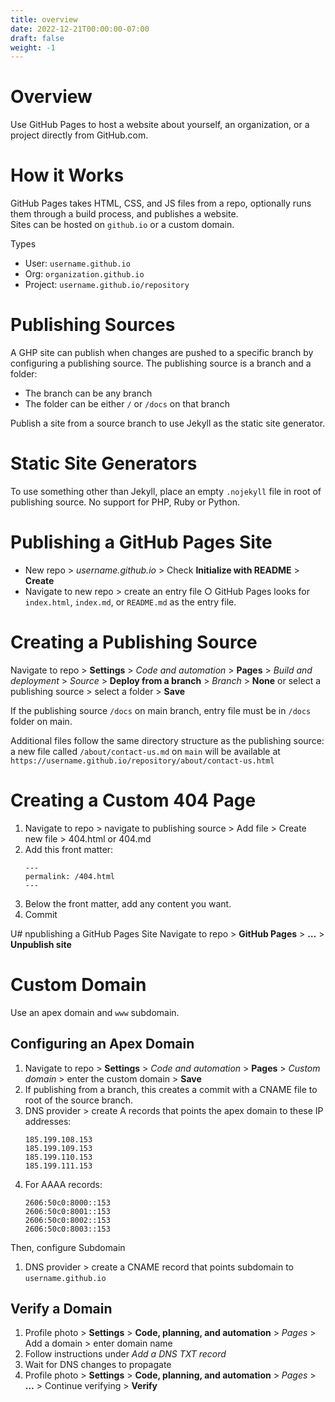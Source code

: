 ```yaml
---
title: overview
date: 2022-12-21T00:00:00-07:00
draft: false
weight: -1
---
```


# Overview
Use GitHub Pages to host a website about yourself, an organization, or a project directly from GitHub.com.

# How it Works
GitHub Pages takes HTML, CSS, and JS files from a repo, optionally runs them through a build process, and publishes a website.  
Sites can be hosted on `github.io` or a custom domain.

Types
- User:  `username.github.io`
- Org:  `organization.github.io`
- Project:  `username.github.io/repository`

# Publishing Sources
A GHP site can publish when changes are pushed to a specific branch by configuring a publishing source.  The publishing source is a branch and a folder:
- The branch can be any branch
- The folder can be either `/` or `/docs` on that branch

Publish a site from a source branch to use Jekyll as the static site generator.

# Static Site Generators
To use something other than Jekyll, place an empty `.nojekyll` file in root of publishing source.
No support for PHP, Ruby or Python.

# Publishing a GitHub Pages Site
- New repo > *username.github.io* > Check **Initialize with README** > **Create**
- Navigate to new repo > create an entry file
		○ GitHub Pages looks for `index.html`, `index.md`, or `README.md` as the entry file.

# Creating a Publishing Source
Navigate to repo > **Settings** > *Code and automation* > **Pages** > *Build and deployment* > *Source* > **Deploy from a branch** > *Branch* > **None** or select a publishing source > select a folder > **Save**

If the publishing source `/docs` on main branch, entry file must be in `/docs` folder on main.

Additional files follow the same directory structure as the publishing source:  a new file called `/about/contact-us.md` on `main` will be available at `https://username.github.io/repository/about/contact-us.html`

# Creating a Custom 404 Page
1. Navigate to repo > navigate to publishing source > Add file > Create new file > 404.html or 404.md 
2. Add this front matter:
    ```
    ---
    permalink: /404.html
    ---
    ```
3. Below the front matter, add any content you want.
4. Commit
	
U# npublishing a GitHub Pages Site
Navigate to repo > **GitHub Pages** > **…** > **Unpublish site**

# Custom Domain
Use an apex domain and `www` subdomain.

## Configuring an Apex Domain
1. Navigate to repo > **Settings** > *Code and automation* > **Pages** > *Custom domain* > enter the custom domain > **Save**
2. If publishing from a branch, this creates a commit with a CNAME file to root of the source branch.
3. DNS provider > create A records that points the apex domain to these IP addresses:
    ```
    185.199.108.153  
    185.199.109.153  
    185.199.110.153  
    185.199.111.153  
    ```
1. For AAAA records:
    ```
    2606:50c0:8000::153
    2606:50c0:8001::153
    2606:50c0:8002::153
    2606:50c0:8003::153
    ```

Then, configure Subdomain
1. DNS provider > create a CNAME record that points subdomain to `username.github.io`

## Verify a Domain
1. Profile photo > **Settings** > **Code, planning, and automation** > *Pages* > Add a domain > enter domain name
2. Follow instructions under *Add a DNS TXT record*
3. Wait for DNS changes to propagate
4. Profile photo > **Settings** > **Code, planning, and automation** > *Pages* > **…** > Continue verifying > **Verify**
